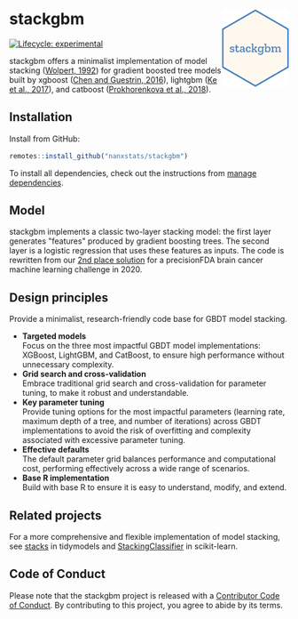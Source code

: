 # stackgbm <img src="man/figures/logo.png" align="right" width="120" />

[![Lifecycle: experimental](https://img.shields.io/badge/lifecycle-experimental-orange.svg)](https://lifecycle.r-lib.org/articles/stages.html#experimental)

stackgbm offers a minimalist implementation of model stacking
([Wolpert, 1992](https://doi.org/10.1016/S0893-6080(05)80023-1))
for gradient boosted tree models built by
xgboost ([Chen and Guestrin, 2016](https://doi.org/10.1145/2939672.2939785)),
lightgbm ([Ke et al., 2017](https://papers.nips.cc/paper/6907-lightgbm-a-highly-efficient-gradient-boosting-decision)),
and catboost ([Prokhorenkova et al., 2018](https://papers.nips.cc/paper/7898-catboost-unbiased-boosting-with-categorical-features)).

## Installation

Install from GitHub:

```r
remotes::install_github("nanxstats/stackgbm")
```

To install all dependencies, check out the instructions from
[manage dependencies](https://github.com/nanxstats/stackgbm/wiki/Manage-dependencies).

## Model

stackgbm implements a classic two-layer stacking model: the first layer
generates "features" produced by gradient boosting trees.
The second layer is a logistic regression that uses these features as inputs.
The code is rewritten from our
[2nd place solution](https://github.com/nanxstats/bcpm-msaenet) for a
precisionFDA brain cancer machine learning challenge in 2020.

## Design principles

Provide a minimalist, research-friendly code base for GBDT model stacking.

- **Targeted models**\
  Focus on the three most impactful GBDT model
  implementations: XGBoost, LightGBM, and CatBoost,
  to ensure high performance without unnecessary complexity.
- **Grid search and cross-validation**\
  Embrace traditional grid search and cross-validation for parameter tuning,
  to make it robust and understandable.
- **Key parameter tuning**\
  Provide tuning options for the most impactful parameters
  (learning rate, maximum depth of a tree, and number of iterations) across
  GBDT implementations to avoid the risk of overfitting and complexity
  associated with excessive parameter tuning.
- **Effective defaults**\
  The default parameter grid balances performance and computational cost,
  performing effectively across a wide range of scenarios.
- **Base R implementation**\
  Build with base R to ensure it is easy to understand, modify, and extend.

## Related projects

For a more comprehensive and flexible implementation of model stacking, see
[stacks](https://stacks.tidymodels.org) in tidymodels
and [StackingClassifier](https://scikit-learn.org/stable/modules/generated/sklearn.ensemble.StackingClassifier.html)
in scikit-learn.

## Code of Conduct

Please note that the stackgbm project is released with a
[Contributor Code of Conduct](https://nanx.me/stackgbm/CODE_OF_CONDUCT.html).
By contributing to this project, you agree to abide by its terms.
